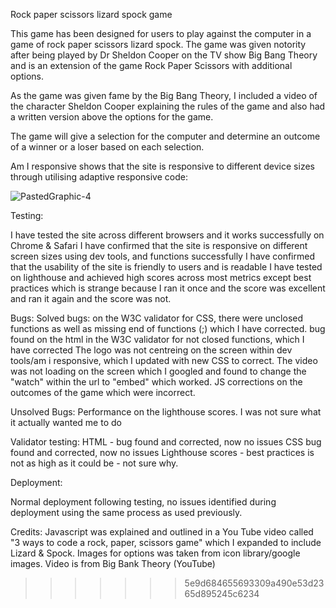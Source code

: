 Rock paper scissors lizard spock game

This game has been designed for users to play against the computer in a game of rock paper scissors lizard spock.  The game was given notority after being played by Dr Sheldon Cooper on the TV show Big Bang Theory and is an extension of the game Rock Paper Scissors with additional options.

As the game was given fame by the Big Bang Theory, I included a video of the character Sheldon Cooper explaining the rules of the game and also had a written version above the options for the game.

The game will give a selection for the computer and determine an outcome of a winner or a loser based on each selection.

Am I responsive shows that the site is responsive to different device sizes through utilising adaptive responsive code:

![PastedGraphic-4](https://user-images.githubusercontent.com/95533259/167632301-3b84e2ee-d50e-4d3e-adf8-59391d24b692.png)


Testing:

I have tested the site across different browsers and it works successfully on Chrome & Safari I have confirmed that the site is responsive on different screen sizes using dev tools, and functions successfully I have confirmed that the usability of the site is friendly to users and is readable I have tested on lighthouse and achieved high scores across most metrics except best practices which is strange because I ran it once and the score was excellent and ran it again and the score was not.  





Bugs: Solved bugs: on the W3C validator for CSS, there were unclosed functions as well as missing end of functions (;) which I have corrected.
bug found on the html in the W3C validator for not closed functions, which I have corrected
The logo was not centreing on the screen within dev tools/am i responsive, which I updated with new CSS to correct.
The video was not loading on the screen which I googled and found to change the "watch" within the url to "embed" which worked.
JS corrections on the outcomes of the game which were incorrect.

Unsolved Bugs: Performance on the lighthouse scores.  I was not sure what it actually wanted me to do

Validator testing: HTML - bug found and corrected, now no issues
CSS bug found and corrected, now no issues
Lighthouse scores - best practices is not as high as it could be - not sure why.

Deployment:

Normal deployment following testing, no issues identified during deployment using the same process as used previously.

Credits: Javascript was explained and outlined in a You Tube video called "3 ways to code a rock, paper, scissors game" which I expanded to include Lizard & Spock.  Images for options was taken from icon library/google images.  Video is from Big Bank Theory (YouTube)
>>>>>>> 5e9d684655693309a490e53d2365d895245c6234
